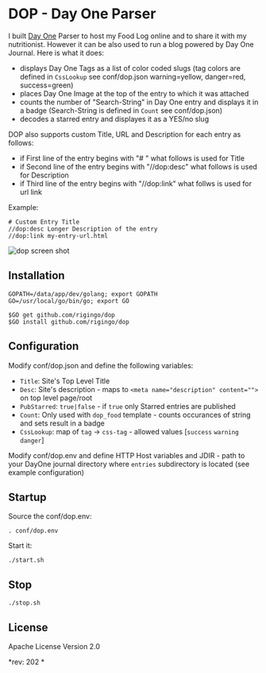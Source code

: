 # DOP - Day One Parser

I built [Day One](http://dayoneapp.com/) Parser to host my Food Log online and to share it with my nutritionist.  However it can be also used to run a blog powered by Day One Journal.  Here is what it does:

* displays Day One Tags as a list of color coded slugs (tag colors are defined in `CssLookup` see conf/dop.json warning=yellow, danger=red, success=green)
* places Day One Image at the top of the entry to which it was attached
* counts the number of "Search-String" in Day One entry and displays it in a badge (Search-String is defined in `Count` see conf/dop.json)
* decodes a starred entry and displayes it as a YES/no slug

DOP also supports custom Title, URL and Description for each entry as follows:
* if First line of the entry begins with "# " what follows is used for Title
* if Second line of the entry begins with "//dop:desc" what follows  is used for Description
* if Third line of the entry begins with "//dop:link" what follws is used for url link

Example:

    # Custom Entry Title
    //dop:desc Longer Description of the entry
    //dop:link my-entry-url.html



![dop screen shot](https://s3.amazonaws.com/mve-shared/dop1.png)



## Installation

    GOPATH=/data/app/dev/golang; export GOPATH
    GO=/usr/local/go/bin/go; export GO

    $GO get github.com/rigingo/dop
    $GO install github.com/rigingo/dop

## Configuration

Modify conf/dop.json and define the following variables:
* `Title`: Site's Top Level Title
* `Desc`: Site's description - maps to `<meta name="description" content="">` on top level page/root
* `PubStarred`: `true|false` - if `true` only Starred entries are published
* `Count`: Only used with `dop_food` template - counts occurances of string and sets result in a badge
* `CssLookup`: map of `tag` -> `css-tag` - allowed values [`success` `warning` `danger`]

Modify conf/dop.env and define HTTP Host variables and JDIR - path to your DayOne journal directory where `entries` subdirectory is located (see example configuration)

## Startup

Source the conf/dop.env:

    . conf/dop.env

Start it:

    ./start.sh

## Stop

    ./stop.sh

## License

Apache License Version 2.0

*rev:   202 *

